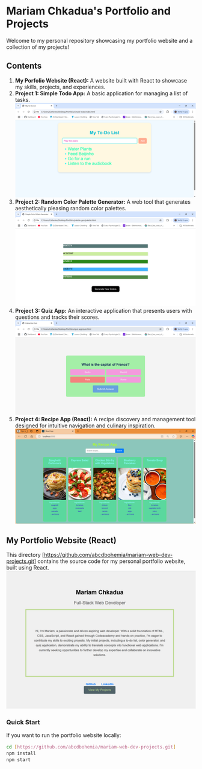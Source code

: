 
# Mariam Chkadua's Portfolio and Projects

Welcome to  my personal repository showcasing my portfolio website and a collection of my projects!

## Contents

1. **My Porfolio Website (React):** A website built with React to showcase my skills, projects, and experiences.
2. **Project 1: Simple Todo App:** A basic application for managing a list of tasks. 
    <img src="images\todo.png" width="600" alt="Image of the Simple Todo App." >
3. **Project 2: Random Color Palette Generator:** A web tool that generates aesthetically pleasing random color palettes. 
    <img src="images\palette.png" width="600" alt="Image of the Random Color Palette Generator." >
4. **Project 3: Quiz App:** An interactive application that presents users with questions and tracks their scores. 
    <img src="images\quiz.png" width="600" alt="Image of the Quiz App." >
5. **Project 4: Recipe App (React):** A recipe discovery and management tool designed for intuitive navigation and culinary inspiration. 
    <img src="images\recipe.png" width="600" alt="Image of the Recipe App." >

## My Portfolio Website (React)

This directory [https://github.com/abcdbohemia/mariam-web-dev-projects.git] contains the source code for my personal portfolio website, built using React.
<img src="images\portfolio-website.png" width="600" alt="Image of the initial viewport" >

### Quick Start
If you want to run the portfolio website locally:
```bash
cd [https://github.com/abcdbohemia/mariam-web-dev-projects.git]
npm install
npm start
